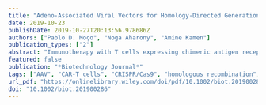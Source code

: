 ```yaml
---
title: "Adeno-Associated Viral Vectors for Homology-Directed Generation of CAR-T cells"
date: 2019-10-23
publishDate: 2019-10-27T20:13:56.978686Z
authors: ["Pablo D. Moço", "Noga Aharony", "Amine Kamen"]
publication_types: ["2"]
abstract: "Immunotherapy with T cells expressing chimeric antigen receptors (CAR) is an emerging and promising treatment against refractory cancers. However, the currently adopted methods of modification of T cells pose a risk of insertional oncogenesis because lentiviral and retroviral vectors integrate the CAR transgene in a semi-random fashion. In addition, this therapy is only available using autologous cells, which create problems in production and limit the access for patients who had their T cells depleted. One modification method that shows the ability to overcome both drawbacks is the knock-in of the CAR simultaneously knocking-out genes that prevent allogeneic therapy, such as the endogenous T cell receptor. In this mini-review, we present recent efforts to develop safer universal CAR-T cells. More specifically, we focus on the combined application of target-directed nucleases, which create a double-strand break at a specific genome locus, and the delivery of CAR DNA via adeno-associated viral vectors for subsequent integration via homologous recombination and silencing of the targeted gene. This article is protected by copyright. All rights reserved"
featured: false
publication: "*Biotechnology Journal*"
tags: ["AAV", "CAR-T cells", "CRISPR/Cas9", "homologous recombination", "nuclease", "TALEN", "zinc-finger"]
url_pdf: "https://onlinelibrary.wiley.com/doi/pdf/10.1002/biot.201900286"
doi: "10.1002/biot.201900286"
---
```


